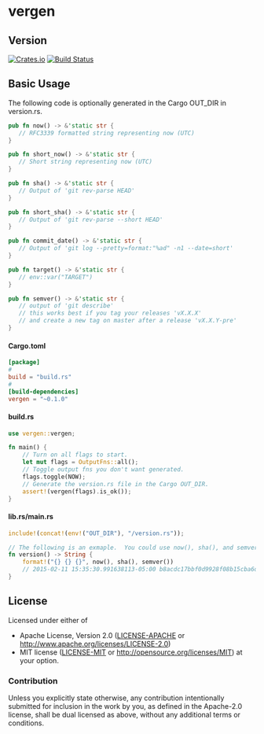 # vergen
## Version
[![Crates.io](https://img.shields.io/crates/v/vergen.svg)](https://crates.io/crates/vergen)
[![Build
Status](https://travis-ci.org/rustyhorde/vergen.svg?branch=0.1.1)](https://travis-ci.org/rustyhorde/vergen)

## Basic Usage
The following code is optionally generated in the Cargo OUT_DIR in version.rs.
```rust
pub fn now() -> &'static str {
   // RFC3339 formatted string representing now (UTC)
}

pub fn short_now() -> &'static str {
   // Short string representing now (UTC)
}

pub fn sha() -> &'static str {
   // Output of 'git rev-parse HEAD'
}

pub fn short_sha() -> &'static str {
   // Output of 'git rev-parse --short HEAD'
}

pub fn commit_date() -> &'static str {
   // Output of 'git log --pretty=format:"%ad" -n1 --date=short'
}

pub fn target() -> &'static str {
   // env::var("TARGET")
}

pub fn semver() -> &'static str {
   // output of 'git describe'
   // this works best if you tag your releases 'vX.X.X'
   // and create a new tag on master after a release 'vX.X.Y-pre'
}
```

#### Cargo.toml
```toml
[package]
#
build = "build.rs"
#
[build-dependencies]
vergen = "~0.1.0"
```
#### build.rs
```rust
use vergen::vergen;

fn main() {
    // Turn on all flags to start.
    let mut flags = OutputFns::all();
    // Toggle output fns you don't want generated.
    flags.toggle(NOW);
    // Generate the version.rs file in the Cargo OUT_DIR.
    assert!(vergen(flags).is_ok());
}
```
#### lib.rs/main.rs
```rust
include!(concat!(env!("OUT_DIR"), "/version.rs"));

// The following is an exmaple.  You could use now(), sha(), and semver() however you want.
fn version() -> String {
    format!("{} {} {}", now(), sha(), semver())
    // 2015-02-11 15:35:30.991638113-05:00 b8acdc17bbf0d9928f08b15cba6d3b659770a624 rh v0.0.1-pre-21-gb8acdc1
}
```

## License

Licensed under either of
 * Apache License, Version 2.0 ([LICENSE-APACHE](LICENSE-APACHE) or http://www.apache.org/licenses/LICENSE-2.0)
 * MIT license ([LICENSE-MIT](LICENSE-MIT) or http://opensource.org/licenses/MIT)
at your option.

### Contribution

Unless you explicitly state otherwise, any contribution intentionally submitted
for inclusion in the work by you, as defined in the Apache-2.0 license, shall be dual licensed as above, without any
additional terms or conditions.
